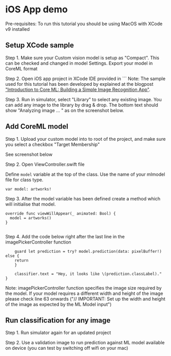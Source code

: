 #  iOS App demo

Pre-requisites: To run this tutorial you should be using MacOS with XCode v9 installed

## Setup XCode sample

Step 1. Make sure your Custom vision model is setup as "Compact". This can be checked and changed in model Settings. Export your model in CoreML format

Step 2. Open iOS app project in XCode IDE provided in ```
Note: The sample used for this tutorial has been developed by explained at the blogpost [
"Introduction to Core ML: Building a Simple Image Recognition App"](https://www.appcoda.com/coreml-introduction/).

Step 3. Run in simulator, select "Library" to select any existing image. You can add any image to the library by drag & drop.
The bottom text should show "Analyzing image ... "  as on the screenshot below.


## Add CoreML model

Step 1. Upload your custom model into to root of the project, and make sure you select a checkbox "Target Membership"

See screenshot below

Step 2. Open ViewController.swift file

Define ```model``` variable at the top of the class. Use the name of your mlmodel file for class type.
```
var model: artworks!

```
Step 3. After the model variable has been defined create a method which will initialise that model.
```
override func viewWillAppear(_ animated: Bool) {
  model = artworks()
}


```

Step 4. Add the code below right after the last line in the imagePickerController function

```
    guard let prediction = try? model.prediction(data: pixelBuffer!) else {
    return
    }

    classifier.text = "Hey, it looks like \(prediction.classLabel)."
}
```

Note: imagePickerController function specifies the image size required by the model. If your model requires a different width and height of the image please check line 63 onwards ("// IMPORTANT: Set up the width and height of the image as expected by the ML Model input")

## Run classification for any image

Step 1. Run simulator again for an updated project

Step 2. Use a validation image to run prediction against ML model available on device (you can test by switching off wifi on your mac)


